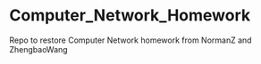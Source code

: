 # Computer_Network_Homework
Repo to restore Computer Network homework from NormanZ and ZhengbaoWang
